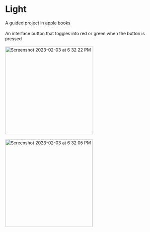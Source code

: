 # Light
A guided project in apple books
<br><br>
An interface button that toggles into red or green when the button is pressed
<br><br>
<img width="283" alt="Screenshot 2023-02-03 at 6 32 22 PM" src="https://user-images.githubusercontent.com/92086803/216610971-94a4182e-7a97-4f59-8521-3e81344ab545.png">
<br><br>
<img width="282" alt="Screenshot 2023-02-03 at 6 32 05 PM" src="https://user-images.githubusercontent.com/92086803/216611027-ad673849-8656-4ca4-b2d6-9bcf5246cbbe.png">
